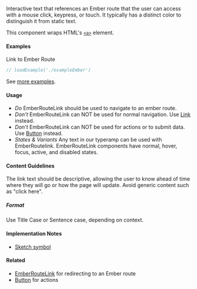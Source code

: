 Interactive text that references an Ember route that the user can access with a mouse click, keypress, or touch. It typically has a distinct color to distinguish it from static text.

This component wraps HTML's [`<a>`](https://developer.mozilla.org/en-US/docs/Web/HTML/Element/a) element.

#### Examples

Link to Ember Route

```jsx
// loadExample('./exampleEmber')
```

See [more examples](http://ui.zenefits.com/app/stories/?selectedKind=elements|EmberRouteLink).

#### Usage

- _Do_ EmberRouteLink should be used to navigate to an ember route.
- _Don't_ EmberRouteLink can NOT be used for normal navigation. Use [Link](#!/Link) instead.
- _Don't_ EmberRouteLink can NOT be used for actions or to submit data. Use [Button](#!/Button) instead.
- _States & Variants_ Any text in our typeramp can be used with EmberRoutelink. EmberRouteLink components have normal, hover, focus, active, and disabled states.

#### Content Guidelines

The link text should be descriptive, allowing the user to know ahead of time where they will go or how the page will
update. Avoid generic content such as "click here".

##### Format

Use Title Case or Sentence case, depending on context.

#### Implementation Notes

- [Sketch symbol](https://sketch.cloud/s/8yRwY/all/symbols/typography-link)

#### Related

- [EmberRouteLink](#!/EmberRouteLink) for redirecting to an Ember route
- [Button](#!/Button) for actions
